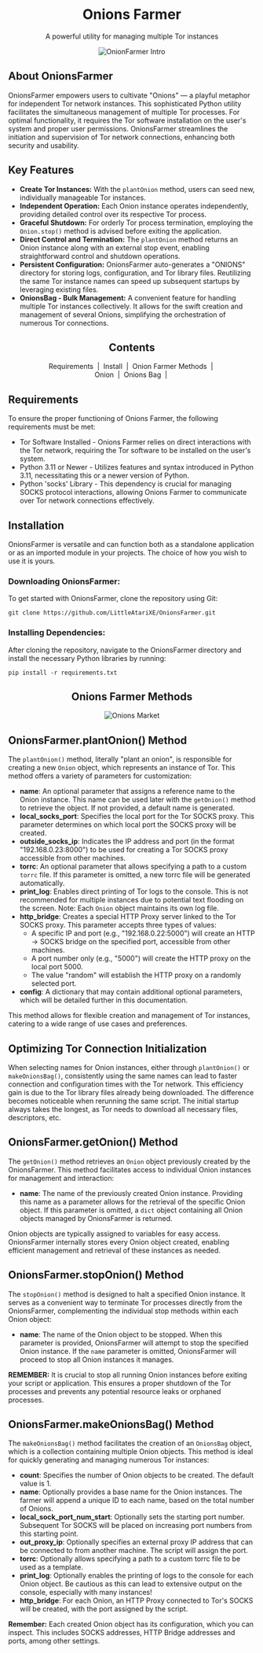 <div id="intro" align="center">
  <h1 align="center">Onions Farmer</h1>
  <p>A powerful utility for managing multiple Tor instances</p>
  <img src="img/f1.png" alt="OnionFarmer Intro">
</div>
<div id="description">
  <h2>About OnionsFarmer</h2>
  <p>OnionsFarmer empowers users to cultivate "Onions" — a playful metaphor for independent Tor network instances. This sophisticated Python utility facilitates the simultaneous management of multiple Tor processes. For optimal functionality, it requires the Tor software installation on the user's system and proper user permissions. OnionsFarmer streamlines the initiation and supervision of Tor network connections, enhancing both security and usability.</p>
  <h2>Key Features</h2>
  <ul>
    <li><strong>Create Tor Instances:</strong> With the <code>plantOnion</code> method, users can seed new, individually manageable Tor instances.</li>
    <li><strong>Independent Operation:</strong> Each Onion instance operates independently, providing detailed control over its respective Tor process.</li>
    <li><strong>Graceful Shutdown:</strong> For orderly Tor process termination, employing the <code>Onion.stop()</code> method is advised before exiting the application.</li>
    <li><strong>Direct Control and Termination:</strong> The <code>plantOnion</code> method returns an Onion instance along with an external stop event, enabling straightforward control and shutdown operations.</li>
    <li><strong>Persistent Configuration:</strong> OnionsFarmer auto-generates a "ONIONS" directory for storing logs, configuration, and Tor library files. Reutilizing the same Tor instance names can speed up subsequent startups by leveraging existing files.</li>
    <li><strong>OnionsBag - Bulk Management:</strong> A convenient feature for handling multiple Tor instances collectively. It allows for the swift creation and management of several Onions, simplifying the orchestration of numerous Tor connections.</li>
  </ul>
</div>

<div id="toc">
  <h2 align="center">Contents</h2>
  <div align="center">
    <a href="#requirements">Requirements</a> &nbsp;|&nbsp;
    <a href="#installation">Install</a>  &nbsp;|&nbsp;
    <a href="#methods"> Onion Farmer Methods</a>  &nbsp;|&nbsp;
    <br>
    <a href="#onionobj"> Onion</a>  &nbsp;|&nbsp;
    <a href="#onionobj"> Onions Bag</a>  &nbsp;|&nbsp;
    <br/>
  </div>
</div>

<div id="requirements">
    <h2>Requirements</h2>
    <p>To ensure the proper functioning of Onions Farmer, the following requirements must be met:</p>
    <ul>
        <li>Tor Software Installed - Onions Farmer relies on direct interactions with the Tor network, requiring the Tor software to be installed on the user's system.</li>
        <li>Python 3.11 or Newer - Utilizes features and syntax introduced in Python 3.11, necessitating this or a newer version of Python.</li>
        <li>Python 'socks' Library - This dependency is crucial for managing SOCKS protocol interactions, allowing Onions Farmer to communicate over Tor network connections effectively.</li>
    </ul>
</div>

<div id="installation">
    <h2>Installation</h2>
    <p>OnionsFarmer is versatile and can function both as a standalone application or as an imported module in your projects. The choice of how you wish to use it is yours.</p>
    <h3>Downloading OnionsFarmer:</h3>
    <p>To get started with OnionsFarmer, clone the repository using Git:</p>
    <pre><code>git clone https://github.com/LittleAtariXE/OnionsFarmer.git</code></pre>
    <h3>Installing Dependencies:</h3>
    <p>After cloning the repository, navigate to the OnionsFarmer directory and install the necessary Python libraries by running:</p>
    <pre><code>pip install -r requirements.txt</code></pre>
</div>

<div id="methods">
  <h2 align="center">Onions Farmer Methods</h2>
  <div align="center">
    <img src="img/f2.png" alt="Onions Market">
  </div>
  <div id="method-plantOnion">
      <h2>OnionsFarmer.plantOnion() Method</h2>
      <p>The <code>plantOnion()</code> method, literally "plant an onion", is responsible for creating a new <code>Onion</code> object, which represents an instance of Tor. This method offers a variety of parameters for customization:</p>
      <ul>
          <li><strong>name</strong>: An optional parameter that assigns a reference name to the Onion instance. This name can be used later with the <code>getOnion()</code> method to retrieve the object. If not provided, a default name is generated.</li>
          <li><strong>local_socks_port</strong>: Specifies the local port for the Tor SOCKS proxy. This parameter determines on which local port the SOCKS proxy will be created.</li>
          <li><strong>outside_socks_ip</strong>: Indicates the IP address and port (in the format "192.168.0.23:8000") to be used for creating a Tor SOCKS proxy accessible from other machines.</li>
          <li><strong>torrc</strong>: An optional parameter that allows specifying a path to a custom <code>torrc</code> file. If this parameter is omitted, a new torrc file will be generated automatically.</li>
          <li><strong>print_log</strong>: Enables direct printing of Tor logs to the console. This is not recommended for multiple instances due to potential text flooding on the screen. Note: Each <code>Onion</code> object maintains its own log file.</li>
          <li><strong>http_bridge</strong>: Creates a special HTTP Proxy server linked to the Tor SOCKS proxy. This parameter accepts three types of values:
              <ul>
                  <li>A specific IP and port (e.g., "192.168.0.22:5000") will create an HTTP -> SOCKS bridge on the specified port, accessible from other machines.</li>
                  <li>A port number only (e.g., "5000") will create the HTTP proxy on the local port 5000.</li>
                  <li>The value "random" will establish the HTTP proxy on a randomly selected port.</li>
              </ul>
          </li>
          <li><strong>config</strong>: A dictionary that may contain additional optional parameters, which will be detailed further in this documentation.</li>
      </ul>
      <p>This method allows for flexible creation and management of Tor instances, catering to a wide range of use cases and preferences.</p>
  </div>
  <div id="instance-naming">
    <h2>Optimizing Tor Connection Initialization</h2>
    <p>When selecting names for Onion instances, either through <code>plantOnion()</code> or <code>makeOnionsBag()</code>, consistently using the same names can lead to faster connection and configuration times with the Tor network. This efficiency gain is due to the Tor library files already being downloaded. The difference becomes noticeable when rerunning the same script. The initial startup always takes the longest, as Tor needs to download all necessary files, descriptors, etc.</p>
  </div>

  <div id="method-getOnion">
    <h2>OnionsFarmer.getOnion() Method</h2>
    <p>The <code>getOnion()</code> method retrieves an <code>Onion</code> object previously created by the OnionsFarmer. This method facilitates access to individual Onion instances for management and interaction:</p>
    <ul>
        <li><strong>name</strong>: The name of the previously created Onion instance. Providing this name as a parameter allows for the retrieval of the specific Onion object. If this parameter is omitted, a <code>dict</code> object containing all Onion objects managed by OnionsFarmer is returned.</li>
    </ul>
    <p>Onion objects are typically assigned to variables for easy access. OnionsFarmer internally stores every Onion object created, enabling efficient management and retrieval of these instances as needed.</p>
  </div>

  <div id="method-stopOnion">
    <h2>OnionsFarmer.stopOnion() Method</h2>
    <p>The <code>stopOnion()</code> method is designed to halt a specified Onion instance. It serves as a convenient way to terminate Tor processes directly from the OnionsFarmer, complementing the individual stop methods within each Onion object:</p>
    <ul>
        <li><strong>name</strong>: The name of the Onion object to be stopped. When this parameter is provided, OnionsFarmer will attempt to stop the specified Onion instance. If the <code>name</code> parameter is omitted, OnionsFarmer will proceed to stop all Onion instances it manages.</li>
    </ul>
    <p><strong>REMEMBER:</strong> It is crucial to stop all running Onion instances before exiting your script or application. This ensures a proper shutdown of the Tor processes and prevents any potential resource leaks or orphaned processes.</p>
  </div>

  <div id="method-makeOnionsBag">
    <h2>OnionsFarmer.makeOnionsBag() Method</h2>
    <p>The <code>makeOnionsBag()</code> method facilitates the creation of an <code>OnionsBag</code> object, which is a collection containing multiple Onion objects. This method is ideal for quickly generating and managing numerous Tor instances:</p>
    <ul>
        <li><strong>count</strong>: Specifies the number of Onion objects to be created. The default value is 1.</li>
        <li><strong>name</strong>: Optionally provides a base name for the Onion instances. The farmer will append a unique ID to each name, based on the total number of Onions.</li>
        <li><strong>local_sock_port_num_start</strong>: Optionally sets the starting port number. Subsequent Tor SOCKS will be placed on increasing port numbers from this starting point.</li>
        <li><strong>out_proxy_ip</strong>: Optionally specifies an external proxy IP address that can be connected to from another machine. The script will assign the port.</li>
        <li><strong>torrc</strong>: Optionally allows specifying a path to a custom torrc file to be used as a template.</li>
        <li><strong>print_log</strong>: Optionally enables the printing of logs to the console for each Onion object. Be cautious as this can lead to extensive output on the console, especially with many instances!</li>
        <li><strong>http_bridge</strong>: For each Onion, an HTTP Proxy connected to Tor's SOCKS will be created, with the port assigned by the script.</li>
    </ul>
    <p><strong>Remember:</strong> Each created Onion object has its configuration, which you can inspect. This includes SOCKS addresses, HTTP Bridge addresses and ports, among other settings.</p>
  </div>
  
</div>



